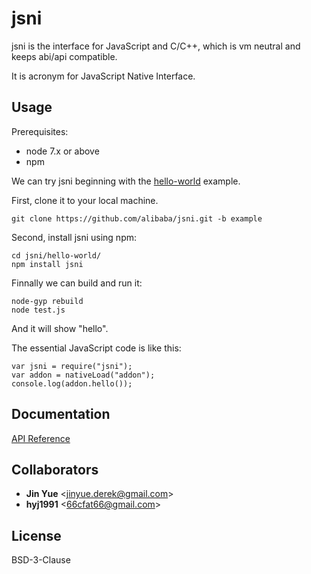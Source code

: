 # jsni
jsni is the interface for JavaScript and C/C++, which is vm neutral and keeps abi/api compatible.

It is acronym for JavaScript Native Interface.

## Usage
Prerequisites:
  * node 7.x or above
  * npm

We can try jsni beginning with the [hello-world](https://github.com/alibaba/jsni/tree/example) example.

First, clone it to your local machine.

    git clone https://github.com/alibaba/jsni.git -b example

Second, install jsni using npm:

    cd jsni/hello-world/
    npm install jsni

Finnally we can build and run it:

    node-gyp rebuild
    node test.js

And it will show "hello".

The essential JavaScript code is like this:

    var jsni = require("jsni");
    var addon = nativeLoad("addon");
    console.log(addon.hello());

## Documentation
[API Reference](https://alibaba.github.io/jsni/2.2/html/jsni_8h.html)

## Collaborators
* **Jin Yue** &lt;jinyue.derek@gmail.com&gt;
* **hyj1991** &lt;66cfat66@gmail.com&gt;

## License
BSD-3-Clause
